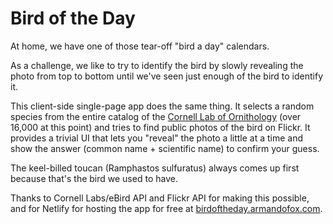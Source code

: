 <a name="about"></a>
# Bird of the Day

At home, we have one of those tear-off "bird a day" calendars. 

As a challenge, we like to try to identify the bird by slowly
revealing the photo from top to bottom until we've seen just enough of
the bird to identify it.

This client-side single-page app does the same thing.  It selects a
random species from the entire catalog of the 
[Cornell Lab of Ornithology](https://birds.cornell.edu) (over 16,000
at this point) and tries to find public photos of the bird on Flickr.
It provides a trivial UI that lets you "reveal" the photo a little at
a time and show the answer (common name + scientific name) to confirm
your guess.

The keel-billed toucan (Ramphastos sulfuratus) always comes up first
because that's the bird we used to have.

Thanks to Cornell Labs/eBird API and Flickr API for making this
possible, and for Netlify for hosting the app for free at
[birdoftheday.armandofox.com](http://birdoftheday.armandofox.com).

